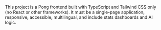 <!-- Use this file to provide workspace-specific custom instructions to Copilot. For more details, visit https://code.visualstudio.com/docs/copilot/copilot-customization#_use-a-githubcopilotinstructionsmd-file -->

This project is a Pong frontend built with TypeScript and Tailwind CSS only (no React or other frameworks). It must be a single-page application, responsive, accessible, multilingual, and include stats dashboards and AI logic.
